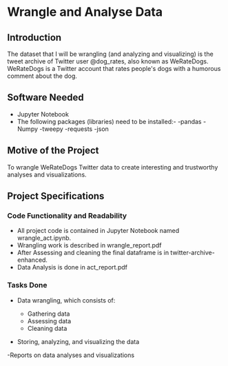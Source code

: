 # Wrangle and Analyse Data

## Introduction

The dataset that I will be wrangling (and analyzing and visualizing) is the tweet archive of Twitter user @dog_rates, also known as WeRateDogs. WeRateDogs is a Twitter account that rates people's dogs with a humorous comment about the dog. 

## Software Needed

- Jupyter Notebook
- The following packages (libraries) need to be installed:-
	-pandas
	-Numpy
	-tweepy
	-requests
	-json

## Motive of the Project

To wrangle WeRateDogs Twitter data to create interesting and trustworthy analyses and visualizations. 

## Project Specifications

### Code Functionality and Readability 

- All project code is contained in Jupyter Notebook named wrangle_act.ipynb.
- Wrangling work is described in wrangle_report.pdf
- After Assessing and cleaning the final dataframe is in twitter-archive-enhanced.
- Data Analysis is done in act_report.pdf


### Tasks Done

- Data wrangling, which consists of:

	- Gathering data
	- Assessing data
	- Cleaning data
- Storing, analyzing, and visualizing the data

-Reports on data analyses and visualizations

